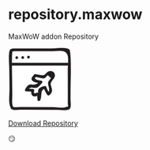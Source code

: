 # repository.maxwow
MaxWoW addon Repository

![GitHub Logo](https://github.com/maxgrass/kodi.addons.repository.maxwow/raw/master/repository.maxwow/icon.png)

[Download Repository](https://github.com/maxgrass/kodi.addons.repository.maxwow/raw/master/_releases/repository.maxwow/repository.maxwow-0.0.1.zip)

😏
